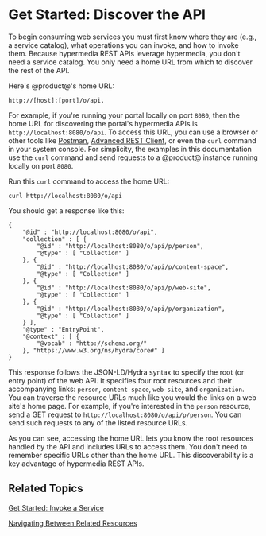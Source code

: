 # Get Started: Discover the API [](id=get-started-discover-the-api)

To begin consuming web services you must first know where they are (e.g., a 
service catalog), what operations you can invoke, and how to invoke them. 
Because hypermedia REST APIs leverage hypermedia, you don't need a service 
catalog. You only need a home URL from which to discover the rest of 
the API. 

Here's @product@'s home URL: 

    http://[host]:[port]/o/api. 

For example, if you're running your portal locally on port `8080`, then the home 
URL for discovering the portal's hypermedia APIs is 
`http://localhost:8080/o/api`. To access this URL, you can use a browser or 
other tools like 
[Postman](https://www.getpostman.com/), 
[Advanced REST Client](https://install.advancedrestclient.com/#/install), 
or even the `curl` command in your system console. For simplicity, the examples 
in this documentation use the `curl` command and send requests to a @product@ 
instance running locally on port `8080`. 

Run this `curl` command to access the home URL: 

    curl http://localhost:8080/o/api

You should get a response like this: 

    {
        "@id" : "http://localhost:8080/o/api",
        "collection" : [ {
            "@id" : "http://localhost:8080/o/api/p/person",
            "@type" : [ "Collection" ]
        }, {
            "@id" : "http://localhost:8080/o/api/p/content-space",
            "@type" : [ "Collection" ]
        }, {
            "@id" : "http://localhost:8080/o/api/p/web-site",
            "@type" : [ "Collection" ]
        }, {
            "@id" : "http://localhost:8080/o/api/p/organization",
            "@type" : [ "Collection" ]
        } ],
        "@type" : "EntryPoint",
        "@context" : [ {
            "@vocab" : "http://schema.org/"
        }, "https://www.w3.org/ns/hydra/core#" ]
    }

This response follows the JSON-LD/Hydra syntax to specify the root (or entry 
point) of the web API. It specifies four root resources and their accompanying 
links: `person`, `content-space`, `web-site`, and `organization`. You can 
traverse the resource URLs much like you would the links on a web site's home 
page. For example, if you're interested in the `person` resource, send a GET 
request to `http://localhost:8080/o/api/p/person`. You can send such requests to 
any of the listed resource URLs. 

As you can see, accessing the home URL lets you know the root resources handled 
by the API and includes URLs to access them. You don't need to remember specific 
URLs other than the home URL. This discoverability is a key advantage of 
hypermedia REST APIs. 

## Related Topics [](id=related-topics)

[Get Started: Invoke a Service](/develop/tutorials/-/knowledge_base/7-1/get-started-invoke-a-service)

[Navigating Between Related Resources](/develop/tutorials/-/knowledge_base/7-1/navigating-between-related-resources)
